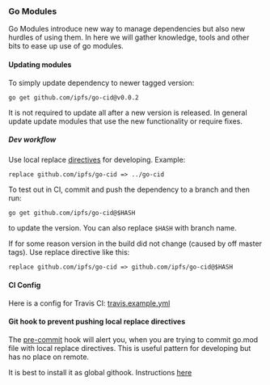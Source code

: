 ### Go Modules

Go Modules introduce new way to manage dependencies but also new hurdles
of using them. In here we will gather knowledge, tools and other bits to ease up use of
go modules.


#### Updating modules

To simply update dependency to newer tagged version:
```
go get github.com/ipfs/go-cid@v0.0.2
```

It is not required to update all after a new version is released.
In general update update modules that use the new functionality or require fixes.

##### Dev workflow

Use local replace [directives](https://github.com/golang/go/wiki/Modules#when-should-i-use-the-replace-directive) for developing.
Example:
```
replace github.com/ipfs/go-cid => ../go-cid
```

To test out in CI, commit and push the dependency to a branch and then run:
```
go get github.com/ipfs/go-cid@$HASH
```
to update the version. You can also replace `$HASH` with branch name.

If for some reason version in the build did not change
(caused by off master tags). Use replace directive like this:
```
replace github.com/ipfs/go-cid => github.com/ipfs/go-cid@$HASH
```


#### CI Config

Here is a config for Travis CI: [travis.example.yml](https://github.com/ipfs/ci-helpers/blob/master/travis-ci/travis.example.yml)

#### Git hook to prevent pushing local replace directives

The [pre-commit](https://gist.github.com/Kubuxu/3fc5639db27f4b072b33a84b51048ff8)
hook will alert you, when you are trying to commit go.mod file with local replace directives.
This is useful pattern for developing but has no place on remote.

It is best to install it as global githook. Instructions [here](https://stackoverflow.com/questions/1977610/change-default-git-hooks/37293001#37293001)


